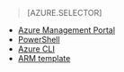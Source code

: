 <!-- not suitable for Mooncake -->

> [AZURE.SELECTOR]
- [Azure Management Portal](/documentation/articles/virtual-networks-create-nsg-arm-pportal)
- [PowerShell](/documentation/articles/virtual-networks-create-nsg-arm-ps)
- [Azure CLI](/documentation/articles/virtual-networks-create-nsg-arm-cli)
- [ARM template](/documentation/articles/virtual-networks-create-nsg-arm-template)